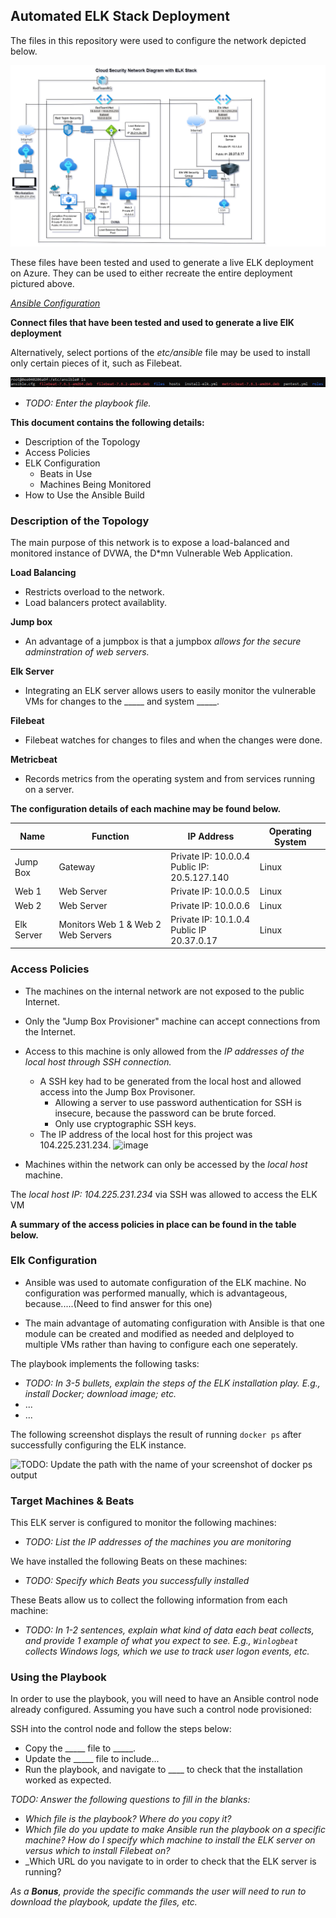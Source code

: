 ## Automated ELK Stack Deployment

The files in this repository were used to configure the network depicted below.


![](https://github.com/RayCyr/Project_1/blob/main/Project_1/Elk%20Stack%20Project/Cloud%20Security%20Elk%20Stack%20Network%20Diagram/Cloud%20Security%20ELK%20Diagram.drawio.png)

These files have been tested and used to generate a live ELK deployment on Azure. They can be used to either recreate the entire deployment pictured above. 

*[Ansible Configuration](https://github.com/RayCyr/Project_1/blob/main/Project_1/Elk%20Stack%20Project/Configuration%20Files/Ansible%20Configuration%20File.pdf)* 

**Connect files that have been tested and used to generate a live ElK deployment**

Alternatively, select portions of the *etc/ansible* file may be used to install only certain pieces of it, such as Filebeat.

![Ansible](https://github.com/RayCyr/Project_1/blob/main/Project_1/Elk%20Stack%20Project/Ansible/Ansible.PNG)













  - _TODO: Enter the playbook file._

**This document contains the following details:**
* Description of the Topology
* Access Policies
* ELK Configuration
  * Beats in Use
  * Machines Being Monitored
* How to Use the Ansible Build


### Description of the Topology

The main purpose of this network is to expose a load-balanced and monitored instance of DVWA, the D*mn Vulnerable Web Application.

**Load Balancing** 
* Restricts overload to the network.
* Load balancers protect availablity. 

**Jump box** 

* An advantage of a jumpbox is that a jumpbox *allows for the secure adminstration of web servers.*  

**Elk Server** 
* Integrating an ELK server allows users to easily monitor the vulnerable VMs for changes to the _____ and system _____.

**Filebeat** 
* Filebeat watches for changes to files and when the changes were done.

**Metricbeat** 
* Records metrics from the operating system and from services running on a server.

**The configuration details of each machine may be found below.**

| **Name**     | **Function**                       | **IP Address**                                   | **Operating System**  |
|--------------|------------------------------------|--------------------------------------------------|-----------------------|
| Jump Box     | Gateway                            | Private IP: 10.0.0.4<br>Public  IP: 20.5.127.140 | Linux                 |
| Web 1        | Web Server                         | Private IP: 10.0.0.5                             | Linux                 |
| Web 2        | Web Server                         | Private IP: 10.0.0.6                             | Linux                 |
| Elk Server   | Monitors Web 1 & Web 2 Web Servers | Private IP: 10.1.0.4<br>Public  IP  20.37.0.17   | Linux                 |


### Access Policies

* The machines on the internal network are not exposed to the public Internet. 

* Only the "Jump Box Provisioner" machine can accept connections from the Internet. 
* Access to this machine is only allowed from the *IP addresses of the local host through SSH connection.*
    * A SSH key had to be generated from the local host and allowed access into the Jump Box Provisoner.
        * Allowing a server to use password authentication for SSH is insecure, because the password can be brute forced.
        * Only use cryptographic SSH keys.
    * The IP address of the local host for this project was 104.225.231.234.
![image](https://user-images.githubusercontent.com/98436629/177043139-7925236b-c794-458a-b371-75c2d838c09e.png)

* Machines within the network can only be accessed by the *local host* machine.

The *local host IP: 104.225.231.234* via SSH was allowed to access the ELK VM

**A summary of the access policies in place can be found in the table below.**



### Elk Configuration

* Ansible was used to automate configuration of the ELK machine. No configuration was performed manually, which is advantageous, because.....(Need to find answer for this one)
 
* The main advantage of automating configuration with Ansible is that one module can be created and modified as needed and delployed to multiple VMs rather than having to configure each one seperately.

The playbook implements the following tasks:
- _TODO: In 3-5 bullets, explain the steps of the ELK installation play. E.g., install Docker; download image; etc._
- ...
- ...

The following screenshot displays the result of running `docker ps` after successfully configuring the ELK instance.

![TODO: Update the path with the name of your screenshot of docker ps output](Images/docker_ps_output.png)

### Target Machines & Beats
This ELK server is configured to monitor the following machines:
- _TODO: List the IP addresses of the machines you are monitoring_

We have installed the following Beats on these machines:
- _TODO: Specify which Beats you successfully installed_

These Beats allow us to collect the following information from each machine:
- _TODO: In 1-2 sentences, explain what kind of data each beat collects, and provide 1 example of what you expect to see. E.g., `Winlogbeat` collects Windows logs, which we use to track user logon events, etc._

### Using the Playbook
In order to use the playbook, you will need to have an Ansible control node already configured. Assuming you have such a control node provisioned: 

SSH into the control node and follow the steps below:
- Copy the _____ file to _____.
- Update the _____ file to include...
- Run the playbook, and navigate to ____ to check that the installation worked as expected.

_TODO: Answer the following questions to fill in the blanks:_
- _Which file is the playbook? Where do you copy it?_
- _Which file do you update to make Ansible run the playbook on a specific machine? How do I specify which machine to install the ELK server on versus which to install Filebeat on?_
- _Which URL do you navigate to in order to check that the ELK server is running?

_As a **Bonus**, provide the specific commands the user will need to run to download the playbook, update the files, etc._
